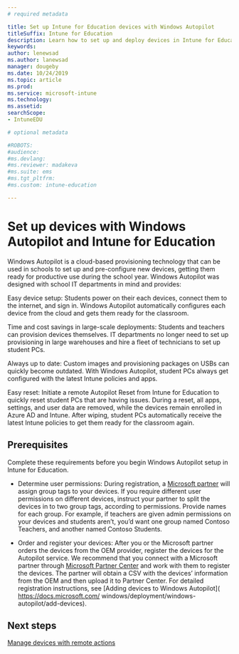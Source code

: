 ```yaml
---
# required metadata

title: Set up Intune for Education devices with Windows Autopilot
titleSuffix: Intune for Education
description: Learn how to set up and deploy devices in Intune for Education with Windows Autopilot.  
keywords:
author: lenewsad
ms.author: lanewsad
manager: dougeby
ms.date: 10/24/2019  
ms.topic: article
ms.prod:
ms.service: microsoft-intune
ms.technology:
ms.assetid: 
searchScope:
- IntuneEDU

# optional metadata

#ROBOTS:
#audience:
#ms.devlang:
#ms.reviewer: madakeva  
#ms.suite: ems
#ms.tgt_pltfrm:
#ms.custom: intune-education

---
```


# Set up devices with Windows Autopilot and Intune for Education  
Windows Autopilot is a cloud-based provisioning technology that can be used in schools to set up and pre-configure new devices, getting them ready for productive use during the school year. Windows Autopilot was designed with school IT departments in mind and provides:   

Easy device setup: Students power on their each devices, connect them to the internet, and sign in. Windows Autopilot automatically configures each device from the cloud and gets them ready for the classroom.  

Time and cost savings in large-scale deployments: Students and teachers can provision devices themselves. IT departments no longer need to set up provisioning in large warehouses and hire a fleet of technicians to set up student PCs.  

Always up to date: Custom images and provisioning packages on USBs can quickly become outdated. With Windows Autopilot, student PCs always get configured with the latest Intune policies and apps.  

Easy reset: Initiate a remote Autopilot Reset from Intune for Education to quickly reset student PCs that are having issues. During a reset, all apps, settings, and user data are removed, while the devices remain enrolled in Azure AD and Intune. After wiping, student PCs automatically receive the latest Intune policies to get them ready for the classroom again. 

## Prerequisites 
Complete these requirements before you begin Windows Autopilot setup in Intune for Education. 

* Determine user permissions: During registration, a [Microsoft partner](https://partner.microsoft.com/) will assign group tags to your devices. If you require different user permissions on different devices, instruct your partner to split the devices in to two group tags, according to permissions. Provide names for each group. For example, if teachers are given admin permissions on your devices and students aren’t, you’d want one group named Contoso Teachers, and another named Contoso Students.  

* Order and register your devices: After you or the Microsoft partner orders the devices from the OEM provider, register the devices for the Autopilot service. We recommend that you connect with a Microsoft partner through [Microsoft Partner Center](https://partner.microsoft.com) and work with them to register the devices. The partner will obtain a CSV with the devices’ information from the OEM and then upload it to Partner Center. For detailed registration instructions, see [Adding devices to Windows Autopilot]( https://docs.microsoft.com/ windows/deployment/windows-autopilot/add-devices). 






## Next steps
[Manage devices with remote actions](edu-device-remote-actions.md)



